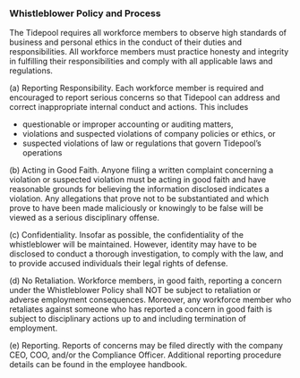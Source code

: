 ### Whistleblower Policy and Process

The Tidepool requires all workforce members to observe high
standards of business and personal ethics in the conduct of their duties and
responsibilities. All workforce members must practice honesty and integrity in
fulfilling their responsibilities and comply with all applicable laws and
regulations.

(a) Reporting Responsibility. Each workforce member is required and encouraged
to report serious concerns so that Tidepool can address and correct
inappropriate internal conduct and actions. This includes

  * questionable or improper accounting or auditing matters,
  * violations and suspected violations of company policies or ethics, or
  * suspected violations of law or regulations that govern
    Tidepool’s operations

(b) Acting in Good Faith. Anyone filing a written complaint concerning a
violation or suspected violation must be acting in good faith and have
reasonable grounds for believing the information disclosed indicates a
violation. Any allegations that prove not to be substantiated and which prove to
have been made maliciously or knowingly to be false will be viewed as a serious
disciplinary offense.

(c) Confidentiality. Insofar as possible, the confidentiality of the
whistleblower will be maintained. However, identity may have to be disclosed to
conduct a thorough investigation, to comply with the law, and to provide accused
individuals their legal rights of defense.

(d) No Retaliation. Workforce members, in good faith, reporting a concern under
the Whistleblower Policy shall NOT be subject to retaliation or adverse
employment consequences. Moreover, any workforce member who retaliates against
someone who has reported a concern in good faith is subject to disciplinary
actions up to and including termination of employment.

(e) Reporting. Reports of concerns may be filed directly with the company CEO,
COO, and/or the Compliance Officer. Additional reporting procedure details can
be found in the employee handbook.
